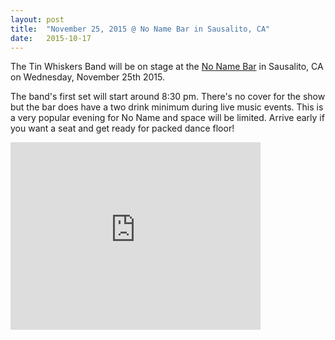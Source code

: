 ```yaml
---
layout: post
title:  "November 25, 2015 @ No Name Bar in Sausalito, CA"
date:   2015-10-17
---
```


<p class="intro"><span class="dropcap">T</span>he Tin Whiskers Band will be on stage at the <a href="https://www.facebook.com/thenonamebar">No Name Bar</a> in Sausalito, CA on Wednesday, November 25th 2015.</p>

<p>The band's first set will start around 8:30 pm. There's no cover for the show but the bar does have a two drink minimum during live music events. This is a very popular evening for No Name and space will be limited. Arrive early if you want a seat and get ready for packed dance floor!</p>

<!--<a href="{{ '/assets/img/posters/2015-11-25.png' | prepend: site.baseurl }}"><img src="{{ '/assets/img/posters/2015-11-25-thumb.png' | prepend: site.baseurl }}" alt=""></a>-->

<p><iframe src="https://www.google.com/maps/embed?pb=!1m18!1m12!1m3!1d3150.1583378462155!2d-122.4822357488099!3d37.85658541512142!2m3!1f0!2f0!3f0!3m2!1i1024!2i768!4f13.1!3m3!1m2!1s0x808584456f8393c9%3A0xc3d977eb6d702a7e!2s757+Bridgeway%2C+Sausalito%2C+CA+94965!5e0!3m2!1sen!2sus!4v1445136472029" width="400" height="300" frameborder="0" style="border:0" allowfullscreen></iframe></p>
